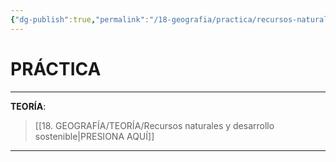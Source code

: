 ```yaml
---
{"dg-publish":true,"permalink":"/18-geografia/practica/recursos-naturales-y-desarrollo-sostenible/","tags":["Geografía","Práctica"]}
---
```


# PRÁCTICA
---
**TEORÍA**:
>[[18. GEOGRAFÍA/TEORÍA/Recursos naturales y desarrollo sostenible\|PRESIONA AQUÍ]]

---
